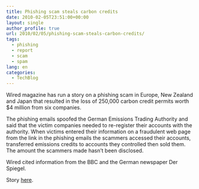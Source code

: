 ```yaml
---
title: Phishing scam steals carbon credits
date: 2010-02-05T23:51:00+00:00
layout: single
author_profile: true
url: 2010/02/05/phishing-scam-steals-carbon-credits/
tags:
  - phishing
  - report
  - scam
  - spam
lang: en
categories: 
  - TechBlog
---
```

Wired magazine has run a story on a phishing scam in Europe, New Zealand and Japan that resulted in the loss of 250,000 carbon credit permits worth $4 million from six companies.

The phishing emails spoofed the German Emissions Trading Authority and said that the victim companies needed to re-register their accounts with the authority. When victims entered their information on a fraudulent web page from the link in the phishing emails the scammers accessed their accounts, transferred emissions credits to accounts they controlled then sold them. The amount the scammers made hasn’t been disclosed.

Wired cited information from the BBC and the German newspaper Der Spiegel.

Story [here](http://www.wired.com/threatlevel/2010/02/hackers-steal-carbon-credits/).